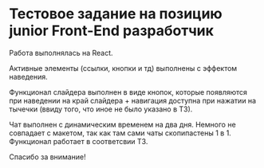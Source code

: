 # Тестовое задание на позицию junior Front-End разработчик

Работа выполнялась на React.  

Активные элементы (ссылки, кнопки и тд) выполнены с эффектом наведения.  

Функционал слайдера выполнен в виде кнопок, которые появляются при наведении на край слайдера + навигация доступна при нажатии
на тычечки (ввиду того, что иное не было указано в ТЗ).  

Чат выполнен с динамическим временем на два дня. Немного не совпадает с макетом, так как там сами чаты скопипастены 1 в 1.    
Функционал работает в соответсвии ТЗ.   

Спасибо за внимание!
## 


